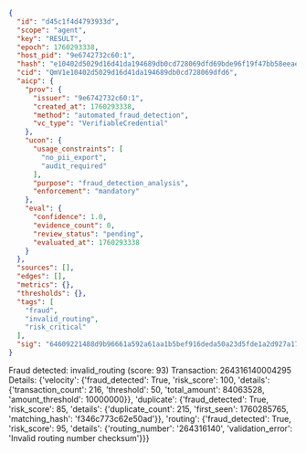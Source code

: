 ```json
{
  "id": "d45c1f4d4793933d",
  "scope": "agent",
  "key": "RESULT",
  "epoch": 1760293338,
  "host_pid": "9e6742732c60:1",
  "hash": "e10402d5029d16d41da194689db0cd728069dfd69bde96f19f47bb58eeae2475",
  "cid": "QmV1e10402d5029d16d41da194689db0cd728069dfd6",
  "aicp": {
    "prov": {
      "issuer": "9e6742732c60:1",
      "created_at": 1760293338,
      "method": "automated_fraud_detection",
      "vc_type": "VerifiableCredential"
    },
    "ucon": {
      "usage_constraints": [
        "no_pii_export",
        "audit_required"
      ],
      "purpose": "fraud_detection_analysis",
      "enforcement": "mandatory"
    },
    "eval": {
      "confidence": 1.0,
      "evidence_count": 0,
      "review_status": "pending",
      "evaluated_at": 1760293338
    }
  },
  "sources": [],
  "edges": [],
  "metrics": {},
  "thresholds": {},
  "tags": [
    "fraud",
    "invalid_routing",
    "risk_critical"
  ],
  "sig": "64609221488d9b96661a592a61aa1b5bef916deda50a23d5fde1a2d927a17878"
}
```

Fraud detected: invalid_routing (score: 93)
Transaction: 264316140004295
Details: {'velocity': {'fraud_detected': True, 'risk_score': 100, 'details': {'transaction_count': 216, 'threshold': 50, 'total_amount': 84063528, 'amount_threshold': 10000000}}, 'duplicate': {'fraud_detected': True, 'risk_score': 85, 'details': {'duplicate_count': 215, 'first_seen': 1760285765, 'matching_hash': 'f346c773c62e50ad'}}, 'routing': {'fraud_detected': True, 'risk_score': 95, 'details': {'routing_number': '264316140', 'validation_error': 'Invalid routing number checksum'}}}
